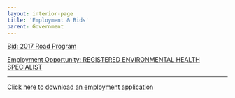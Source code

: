 ```yaml
---
layout: interior-page
title: 'Employment & Bids'
parent: Government
---
```


[Bid: 2017 Road Program](https://storage.googleapis.com/static.rutherford-nj.com/finance/Employment/BidNotice_2017RoadProgram.pdf)

[Employment Opportunity: REGISTERED ENVIRONMENTAL HEALTH SPECIALIST](https://storage.googleapis.com/static.rutherford-nj.com/finance/Employment/REHSJobAnnouncement.pdf)

---

[Click here to download an employment application](http://static.rutherford-nj.com/borough-clerk/permits-licenses/Employment%20Application.pdf)
